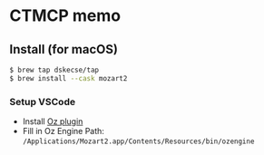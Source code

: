 # CTMCP memo

## Install (for macOS)

```bash
$ brew tap dskecse/tap
$ brew install --cask mozart2
```

### Setup VSCode

- Install [Oz plugin](https://marketplace.visualstudio.com/items?itemName=mozart-oz.vscode-oz)
- Fill in Oz Engine Path: `/Applications/Mozart2.app/Contents/Resources/bin/ozengine`
